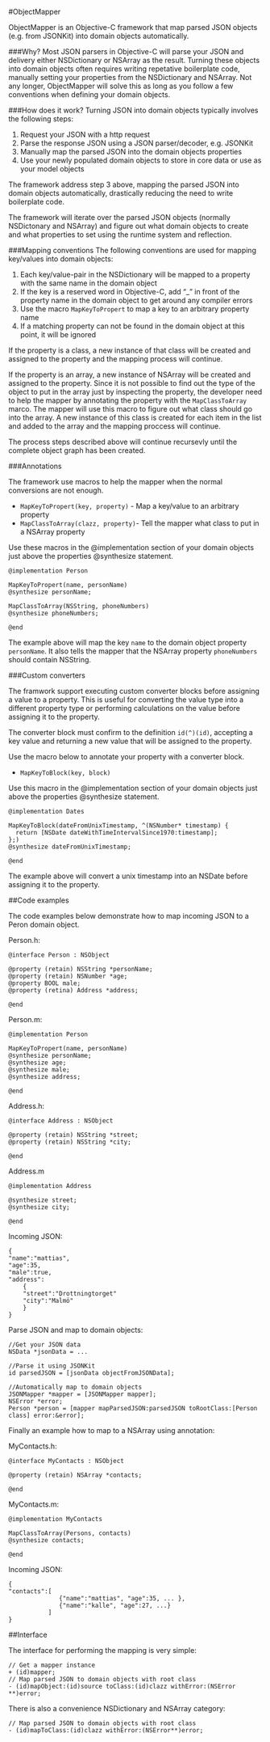 #ObjectMapper

ObjectMapper is an Objective-C framework that map parsed JSON objects (e.g. from JSONKit) into domain objects automatically.
 
###Why?
Most JSON parsers in Objective-C will parse your JSON and delivery either NSDictionary or NSArray as the result. Turning these objects into domain objects often requires writing repetative boilerplate code, manually setting your properties from the NSDictionary and NSArray. Not any longer, ObjectMapper will solve this as long as you follow a few conventions when defining your domain objects.
 
###How does it work?
Turning JSON into domain objects typically involves the following steps:
 
1. Request your JSON with a http request  
2. Parse the response JSON using a JSON parser/decoder, e.g. JSONKit  
3. Manually map the parsed JSON into the domain objects properties
4. Use your newly populated domain objects to store in core data or use as your model objects
 
The framework address step 3 above, mapping the parsed JSON into domain objects automatically, drastically reducing the need to write boilerplate code.
 
The framework will iterate over the parsed JSON objects (normally NSDictonary and NSArray) and figure out what domain objects to create and what properties to set using the runtime system and reflection.
  
###Mapping conventions
The following conventions are used for mapping key/values into domain objects:

1. Each key/value-pair in the NSDictionary will be mapped to a property with the same name in the domain object  
2. If the key is a reserved word in Objective-C, add “_” in front of the property name in the domain object to get around any compiler errors  
3. Use the macro `MapKeyToPropert` to map a key to an arbitrary property name
4. If a matching property can not be found in the domain object at this point, it will be ignored  
 
If the property is a class, a new instance of that class will be created and assigned to the property and the mapping process will continue.
 
If the property is an array, a new instance of NSArray will be created and assigned to the property. Since it is not possible to find out the type of the object to put in the array just by inspecting the property, the developer need to help the mapper by annotating the property with the `MapClassToArray` marco. The mapper will use this macro to figure out what class should go into the array. A new instance of this class is created for each item in the list and added to the array and the mapping proccess will continue.
  
The process steps described above will continue recursevly until the complete object graph has been created.
 
###Annotations
 
The framework use macros to help the mapper when the normal conversions are not enough.

- `MapKeyToPropert(key, property)` - Map a key/value to an arbitrary property
- `MapClassToArray(clazz, property)`- Tell the mapper what class to put in a NSArray property

Use these macros in the @implementation section of your domain objects just above the properties @synthesize statement.
 
    @implementation Person
 
    MapKeyToPropert(name, personName)
    @synthesize personName;
 
    MapClassToArray(NSString, phoneNumbers)
    @synthesize phoneNumbers;
 
    @end
 
The example above will map the key `name` to the domain object property `personName`. It also tells the mapper that the NSArray property `phoneNumbers` should contain NSString.

###Custom converters

The framwork support executing custom converter blocks before assigning a value to a property. This is useful for converting the value type into a different property type or performing calculations on the value before assigning it to the property. 
 
The converter block must confirm to the definition `id(^)(id)`, accepting a key value and returning a new value that will be assigned to the property. 
 
Use the macro below to annotate your property with a converter block.
  
- `MapKeyToBlock(key, block)`
 
Use this macro in the @implementation section of your domain objects just above the properties @synthesize statement.
 
    @implementation Dates
 
    MapKeyToBlock(dateFromUnixTimestamp, ^(NSNumber* timestamp) {
      return [NSDate dateWithTimeIntervalSince1970:timestamp];
    };)
    @synthesize dateFromUnixTimestamp;

    @end  
 
The example above will convert a unix timestamp into an NSDate before assigning it to the property.

##Code examples

The code examples below demonstrate how to map incoming JSON to a Peron domain object.

Person.h:

    @interface Person : NSObject

    @property (retain) NSString *personName;
    @property (retain) NSNumber *age;
    @property BOOL male;
    @property (retina) Address *address;    

    @end
    
Person.m:
    
	@implementation Person
	
	MapKeyToPropert(name, personName)
	@synthesize personName;
	@synthesize age;
	@synthesize male;
	@synthesize address;

	@end

Address.h:

    @interface Address : NSObject

    @property (retain) NSString *street;
    @property (retain) NSString *city;

    @end
    
Address.m

	@implementation Address
	
	@synthesize street;
	@synthesize city;

	@end

Incoming JSON:

    {
    "name":"mattias",
    "age":35,
    "male":true,
    "address": 
        {
        "street":"Drottningtorget"
        "city":"Malmö"
        }
    }

Parse JSON and map to domain objects:

    //Get your JSON data
    NSData *jsonData = ...

    //Parse it using JSONKit
    id parsedJSON = [jsonData objectFromJSONData];

    //Automatically map to domain objects
    JSONMapper *mapper = [JSONMapper mapper];
    NSError *error;
    Person *person = [mapper mapParsedJSON:parsedJSON toRootClass:[Person class] error:&error];

Finally an example how to map to a NSArray using annotation:

MyContacts.h:

    @interface MyContacts : NSObject 
    
    @property (retain) NSArray *contacts;

    @end
    
MyContacts.m:
	
	@implementation MyContacts
	
	MapClassToArray(Persons, contacts)
	@synthesize contacts;

	@end

Incoming JSON:

    {
    "contacts":[
             	  {"name":"mattias", "age":35, ... },
             	  {"name":"kalle", "age":27, ...}
               ]
    }

##Interface

The interface for performing the mapping is very simple:

    // Get a mapper instance
    + (id)mapper;
    // Map parsed JSON to domain objects with root class
	- (id)mapObject:(id)source toClass:(id)clazz withError:(NSError **)error;
	
There is also a convenience NSDictionary and NSArray category:
	
    // Map parsed JSON to domain objects with root class
	- (id)mapToClass:(id)clazz withError:(NSError**)error;
